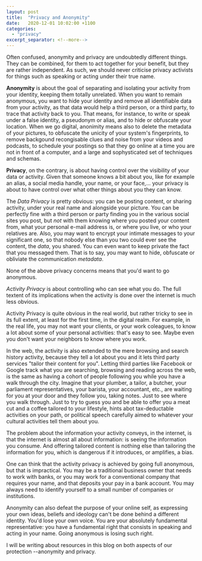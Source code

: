 ```yaml
---
layout: post
title:  "Privacy and Anonymity"
date:   2020-12-01 10:02:00 +1100
categories:
  - "privacy"
excerpt_separator: <!--more-->
---
```

Often confused, anonymity and privacy are undoubtedly different things. They can be combined, for them to act together for your benefit, but they are rather independent. As such, we should never criticise privacy activists for things such as speaking or acting under their true name.

<!--more-->

**Anonymity** is about the goal of separating and isolating your activity from your identity, keeping them totally unrelated. When you want to remain anonymous, you want to hide your identity and remove all identifiable data from your activity, as that data would help a third person, or a third party, to trace that activity back to you. That means, for instance, to write or speak under a false identity, a pseudonym or alias, and to hide or obfuscate your location. When we go digital, anonimity means also to delete the metadata of your pictures, to obfuscate the unicity of your system's fingerprints, to remove backgound recongisable clues and noise from your videos and podcasts, to schedule your postings so that they go online at a time you are not in front of a computer, and a large and sophysticated set of techniques and schemas.

**Privacy**, on the contrary, is about having control over the visibility of your data or activity. Given that someone knows a bit about you, like for example an alias, a social media handle, your name, or your face,... your privacy is about to have control over what other things about you they can know. 

The *Data Privacy* is pretty obvious: you can be posting content, or sharing activity, under your real name and alongside your picture. You can be perfectly fine with a third person or party finding you in the various social sites you post, but *not* with them knowing where you posted your content from, what your personal e-mail address is, or where you live, or who your relatives are. Also, you may want to encrypt your intimate messages to your significant one, so that nobody else than you two could ever see the content, the *data*, you shared. You can even want to keep private the fact that you messaged them. That is to say, you may want to hide, obfuscate or obliviate the communication *metadata*. 

None of the above privacy concerns means that you'd want to go anonymous.

*Activity Privacy* is about controlling who can see what you do. The full textent of its implications when the activity is done over the internet is much less obvious. 

Activity Privacy is quite obvious in the real world, but rather tricky to see in its full extent, at least for the first time, in the digital realm. For example, in the real life, you may not want your clients, or your work coleagues, to know a lot about some of your personal activities: that's easy to see. Maybe even you don't want your neighbors to know where you work. 

In the web, the activity is also extended to the mere browsing and search history activity, because they tell a lot about you and it lets third party services "tailor their content for you". Letting third parties like Facebook or Google track what you are searching, browsing and reading across the web, is the same as having a cohort of people following you while you have a walk through the city. Imagine that your plumber, a tailor, a butcher, your parliament representatives, your barista, your accountant, etc., are waiting for you at your door and they follow you, taking notes. Just to see where you walk through. Just to try to guess you and be able to offer you a meat cut and a coffee tailored to your lifestyle, hints abot tax-deductable activities on your path, or political speech carefully aimed to whatever your cultural activities tell them about you. 

The problem about the information your activity conveys, in the internet, is that the internet is almost all about information: is seeing the information you consume. And offering tailored content is nothing else than tailoring the information for you, which is dangerous if it introduces, or amplifies, a bias.

One can think that the activity privacy is achieved by going full anonymous, but that is impractical. You may be a traditional business owner that needs to work with banks, or you may work for a conventional company that requires your name, and that deposits your pay in a bank account. You may always need to identify yourself to a small number of companies or institutions. 

Anonymity can also defeat the purpose of your online self, as expressing your own ideas, beliefs and ideology can't be done behind a different identity. You'd lose your own voice. You are your absolutely fundamental representative: you have a fundamental right that consists in speaking and acting in your name. Going anonymous is losing such right.

I will be writing about resources in this blog on both aspects of our protection --anonymity and privacy.

